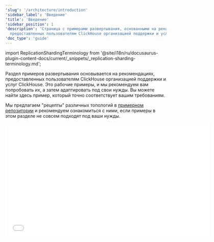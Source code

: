 ```yaml
---
'slug': '/architecture/introduction'
'sidebar_label': 'Введение'
'title': 'Введение'
'sidebar_position': 1
'description': 'Страница с примерами развертывания, основанными на рекомендациях,
  предоставленных пользователям ClickHouse организацией поддержки и услуг ClickHouse'
'doc_type': 'guide'
---
```


import ReplicationShardingTerminology from '@site/i18n/ru/docusaurus-plugin-content-docs/current/_snippets/_replication-sharding-terminology.md';

Раздел примеров развертывания основывается на рекомендациях, предоставленных пользователям ClickHouse организацией поддержки и услуг ClickHouse. Это рабочие примеры, и мы рекомендуем вам попробовать их, а затем адаптировать под свои нужды. Вы можете найти здесь пример, который точно соответствует вашим требованиям.

Мы предлагаем "рецепты" различных топологий в [примерном репозитории](https://github.com/ClickHouse/examples/tree/main/docker-compose-recipes/recipes) и рекомендуем ознакомиться с ними, если примеры в этом разделе не совсем подходят под ваши нужды.

<ReplicationShardingTerminology />

<div class='vimeo-container'>
  <iframe src="//www.youtube.com/embed/vBjCJtw_Ei0"
    width="640"
    height="360"
    frameborder="0"
    allow="autoplay;
    fullscreen;
    picture-in-picture"
    allowfullscreen>
  </iframe>
</div>
